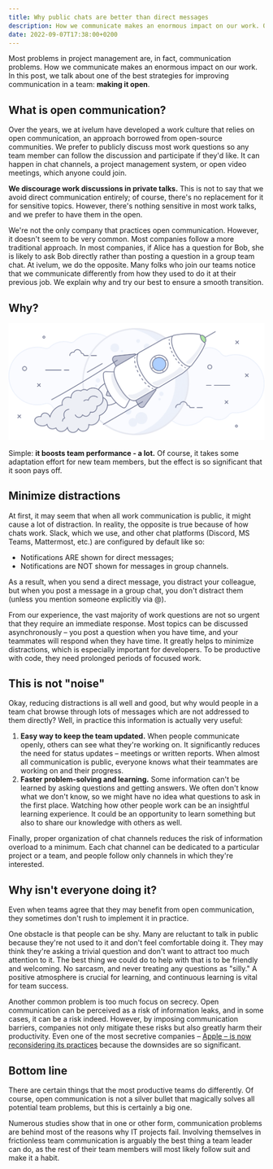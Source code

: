 ```yaml
---
title: Why public chats are better than direct messages
description: How we communicate makes an enormous impact on our work. One of the best strategies for improving communication in a team is making it open
date: 2022-09-07T17:38:00+0200
---
```


Most problems in project management are, in fact, communication problems. How
we communicate makes an enormous impact on our work. In this post, we talk
about one of the best strategies for improving communication in a team:
**making it open**.

## What is open communication?

Over the years, we at ivelum have developed a work culture that relies on open
communication, an approach borrowed from open-source communities. We prefer to
publicly discuss most work questions so any team member can follow the
discussion and participate if they'd like. It can happen in chat channels,
a project management system, or open video meetings, which anyone could join.

**We discourage work discussions in private talks.** This is not to say that we
avoid direct communication entirely; of course, there's no replacement for it
for sensitive topics. However, there's nothing sensitive in most work talks,
and we prefer to have them in the open.

We're not the only company that practices open communication. However, it
doesn't seem to be very common. Most companies follow a more traditional
approach. In most companies, if Alice has a question for Bob, she is likely to
ask Bob directly rather than posting a question in a group team chat. At
ivelum, we do the opposite. Many folks who join our teams notice that we
communicate differently from how they used to do it at their previous job.
We explain why and try our best to ensure a smooth transition.

## Why?

[![Boost team performance](rocket.png)](rocket.png)

Simple: **it boosts team performance - a lot.** Of course, it takes some
adaptation effort for new team members, but the effect is so significant that
it soon pays off.

## Minimize distractions

At first, it may seem that when all work communication is public, it might
cause a lot of distraction. In reality, the opposite is true because of how
chats work. Slack, which we use, and other chat platforms (Discord, MS Teams,
Mattermost, etc.) are configured by default like so:

- Notifications ARE shown for direct messages;
- Notifications are NOT shown for messages in group channels.

As a result, when you send a direct message, you distract your colleague, but
when you post a message in a group chat, you don't distract them (unless you
mention someone explicitly via @).

From our experience, the vast majority of work questions are not so urgent
that they require an immediate response. Most topics can be discussed
asynchronously – you post a question when you have time, and your teammates
will respond when they have time. It greatly helps to minimize distractions,
which is especially important for developers. To be productive with code,
they need prolonged periods of focused work.

## This is not "noise"

Okay, reducing distractions is all well and good, but why would people in a
team chat browse through lots of messages which are not addressed to them
directly? Well, in practice this information is actually very useful:

1. **Easy way to keep the team updated.** When people communicate openly,
   others can see what they're working on. It significantly reduces the need
   for status updates – meetings or written reports. When almost all
   communication is public, everyone knows what their teammates are working on
   and their progress.
2. **Faster problem-solving and learning.** Some information can't be learned
   by asking questions and getting answers. We often don't know what we don't
   know, so we might have no idea what questions to ask in the first place.
   Watching how other people work can be an insightful learning experience.
   It could be an opportunity to learn something but also to share our
   knowledge with others as well.

Finally, proper organization of chat channels reduces the risk of information
overload to a minimum. Each chat channel can be dedicated to a particular
project or a team, and people follow only channels in which they're interested.

## Why isn't everyone doing it?

Even when teams agree that they may benefit from open communication, they
sometimes don't rush to implement it in practice.

One obstacle is that people can be shy. Many are reluctant to talk in public
because they're not used to it and don't feel comfortable doing it. They may
think they're asking a trivial question and don't want to attract too much
attention to it. The best thing we could do to help with that is to be friendly
and welcoming. No sarcasm, and never treating any questions as "silly."
A positive atmosphere is crucial for learning, and continuous learning is vital
for team success.

Another common problem is too much focus on secrecy. Open communication can be
perceived as a risk of information leaks, and in some cases, it can be a risk
indeed. However, by imposing communication barriers, companies not only
mitigate these risks but also greatly harm their productivity. Even one of
the most secretive companies –
[Apple – is now reconsidering its practices](https://www.fastcompany.com/90748492/apple-airpods-pro-creation)
because the downsides are so significant.

## Bottom line

There are certain things that the most productive teams do differently.
Of course, open communication is not a silver bullet that magically solves all
potential team problems, but this is certainly a big one.

Numerous studies show that in one or other form, communication problems are
behind most of the reasons why IT projects fail. Involving themselves in
frictionless team communication is arguably the best thing a team leader can
do, as the rest of their team members will most likely follow suit and make
it a habit.
